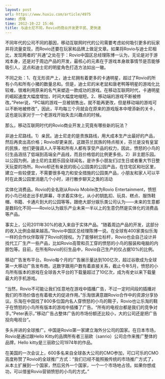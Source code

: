```yaml
---
layout: post
url: https://www.huxiu.com/article/4975
name: 虎嗅
time: 2012-10-22 15:46
title: 与迪士尼不同，Rovio的商业开发更平民、更快速
---
```

不同年代的公司不同的基因，移动互联网时代的公司需要考虑如何吸引更多的玩家并将流量变现，而Rovio还要在玩家和品牌上做足文章。如果将Rovio与迪士尼相比，发现两者的“共通“之处在于：Rovio中国区总经理陈博一认为，无论是对于游戏本身，还是对于周边产品的开发，最核心的元素在于游戏本身故事情节是否能够吸引人，这点和迪士尼的明星角色打造方法如出一辙。

不同之处：1、在无形资产上，迪士尼拥有着更多的卡通明星，超过了Rovio的所有小鸟和所有小猪的数量总和。但是，迪士尼的米老鼠和唐老鸭等明星的游戏化比较难，很难利用原来的名气来塑造一款成功的游戏。在移动互联网时代，卡通明星的崛起速度大幅度增加，时间大幅度地缩短。2、移动端的游戏不断被修改。”Peter说，“PC端的游戏一旦被销售出，就不能再更改，但是移动端的游戏可以不断地被修改”，因此，平均每三个月就会在原来的游戏版本中增添新的关卡，这也是玩家对于一个老游戏开始失去兴趣点的时候。

那么，移动互联网时代的Rovio商业开发上究竟有哪些新的玩法？

非迪士尼路线。1）亲民。迪士尼走的是贵族路线，用大成本生产出最好的产品，然后再卖出高价格；Rovio却更亲民，这跟芬兰民族的特点相关，芬兰是没有皇室的民族，他们更强调人人平等和所有人都有享受产品的权力，因此，愤怒的小鸟的衍生品涵括了低端到高端全产品线，而且价格低的比例更多些。2）非主题乐园。以公园为例，迪士尼的主题乐园全球闻名，是许多小朋友们过生日或者重大节日整天玩耍的场所。Rovio却还有亲民的街心公园类的公园产品，在住宅区和社区里，建立一些较便宜，不需要很多电力和安全措施的公园类产品，小朋友和家人可以平时在此类公园里消磨几个小时，进行散步聊天之类的活动

实体化消费品。Rovio的全名刚从Rovio Mobile改为Rovio Entertainment，愤怒的小鸟已经走出手机屏幕，寻求着实体化，从小的钥匙扣、玩具、糕点、服饰鞋帽、书籍、卡通片到大的公园等等。跟绝大部分娱乐类公司认为——未来的生意都是数码化不同——Rovio认为娱乐产业未来一半以上的生意仍然是实体化的消费品等产品。

事实上，公司2011年30%的收入来自于实体产品。“随着周边产品的开发，这部分的收入比例会越来越高。”Rovio中国区总经理陈博一说。在全球有400家类似乐淘一样的合作伙伴取得了Rovio的授权。为了能够树立标杆，Rovio也会自己设计并找代工厂生产一些产品，比如Rovio高管和员工穿的愤怒的小鸟的服装和电脑的内胆包等。目前，在所有Rovio的衍生品中，Rovio自己生产的仅占据10%的比例。

移动广告发布平台。Rovio每个月的广告展示量达到100亿次，超过谷歌成为全球第一大移动广告发布商。这数字跟用户数有着直接关系，截止今年5月，愤怒的小鸟所有版本的游戏在全球各大平台的下载量超过了10亿次，成为有史以来下载量最大的手机游戏。

“当然，Rovio不可能让我们任意地在游戏中插播广告，不过一定时间段的插播对我们的市场价值也有着极大的促进作用。”乐淘很满意跟Rovio合作中的资源分享协议。乐淘在中国找了800多位国内名人穿愤怒的小鸟的鞋子，Rovio也让乐淘的鞋子在愤怒的小鸟所有版本的游戏中插播了广告。“所有的电视台都是我们的竞争对手。”Peter表示，”移动广告占整体广告的市场份额还比较小，大的公司还是把广告投向电视台“。

多头并进的全球推广。中国是Rovio第一家建立海外分公司的国家。在日本市场，Rovio是通过跟Hello Kitty的品牌所有者三丽欧（sanrio）公司合作来推广整体的品牌，Hello kitty是三丽欧公司1974年的作品。

在美国的一次会议上，600多名来自全球各大公司的CMO参加，可口可乐的CMO高度称赞了Rovio的全球推广方式：“我们已经不能照搬传统的市场推广方式了，从本土扩展到一个国家，然后另外一个国家，一个一个市场地占领。如果你想成功，可以借鉴Rovio营销愤怒的小鸟的方式。”

